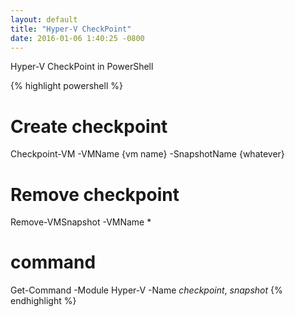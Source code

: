 ```yaml
---
layout: default
title: "Hyper-V CheckPoint"
date: 2016-01-06 1:40:25 -0800
---
```


Hyper-V CheckPoint in PowerShell

{% highlight powershell %}
# Create checkpoint
Checkpoint-VM -VMName {vm name} -SnapshotName {whatever}

# Remove checkpoint
Remove-VMSnapshot -VMName *

# command
Get-Command -Module Hyper-V -Name *checkpoint*, *snapshot*
{% endhighlight %}